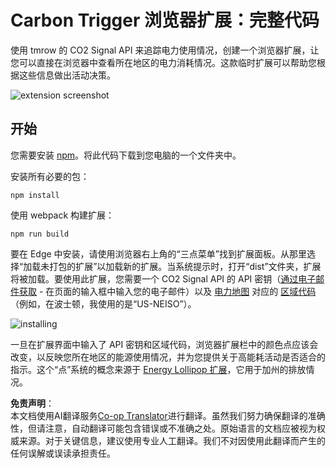 <!--
CO_OP_TRANSLATOR_METADATA:
{
  "original_hash": "cbaf73f94a9ab4c680a10ef871e92948",
  "translation_date": "2025-08-23T23:49:06+00:00",
  "source_file": "5-browser-extension/solution/translation/README.es.md",
  "language_code": "zh"
}
-->
# Carbon Trigger 浏览器扩展：完整代码

使用 tmrow 的 CO2 Signal API 来追踪电力使用情况，创建一个浏览器扩展，让您可以直接在浏览器中查看所在地区的电力消耗情况。这款临时扩展可以帮助您根据这些信息做出活动决策。

![extension screenshot](../../../../../5-browser-extension/solution/start/extension-screenshot.png)

## 开始

您需要安装 [npm](https://npmjs.com)。将此代码下载到您电脑的一个文件夹中。

安装所有必要的包：

```
npm install
```

使用 webpack 构建扩展：

```
npm run build
```

要在 Edge 中安装，请使用浏览器右上角的“三点菜单”找到扩展面板。从那里选择“加载未打包的扩展”以加载新的扩展。当系统提示时，打开“dist”文件夹，扩展将被加载。要使用此扩展，您需要一个 CO2 Signal API 的 API 密钥（[通过电子邮件获取](https://www.co2signal.com/) - 在页面的输入框中输入您的电子邮件）以及 [电力地图](https://www.electricitymap.org/map) 对应的 [区域代码](http://api.electricitymap.org/v3/zones)（例如，在波士顿，我使用的是“US-NEISO”）。

![installing](../../../../../5-browser-extension/solution/start/install-on-edge.png)

一旦在扩展界面中输入了 API 密钥和区域代码，浏览器扩展栏中的颜色点应该会改变，以反映您所在地区的能源使用情况，并为您提供关于高能耗活动是否适合的指示。这个“点”系统的概念来源于 [Energy Lollipop 扩展](https://energylollipop.com/)，它用于加州的排放情况。

**免责声明**：  
本文档使用AI翻译服务[Co-op Translator](https://github.com/Azure/co-op-translator)进行翻译。虽然我们努力确保翻译的准确性，但请注意，自动翻译可能包含错误或不准确之处。原始语言的文档应被视为权威来源。对于关键信息，建议使用专业人工翻译。我们不对因使用此翻译而产生的任何误解或误读承担责任。